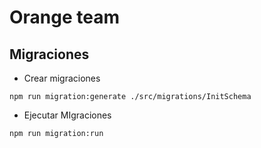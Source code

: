 # Orange team

## Migraciones

* Crear migraciones
```
npm run migration:generate ./src/migrations/InitSchema
```

* Ejecutar MIgraciones
```
npm run migration:run
```
